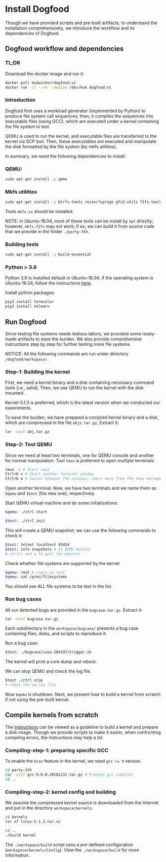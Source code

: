 # Install Dogfood

Though we have provided scripts and pre-built artifacts, to understand the installation comprehensively, we introduce the workflow and its dependencies of Dogfood.


## Dogfood workflow and dependencies

### TL;DR

Download the docker image and run it:

```bash
docker pull midwinter/dogfood:v1
docker run -it --rm --device /dev/kvm dogfood:v1
```

### Introduction

Dogfood first uses a workload generator (implemented by Python) to produce file system call sequences;
then, it compiles the sequences into executable files (using GCC),
which are executed under a kernel containing the file system to test.

QEMU is used to run the kernel, and executable files are transferred to the kernel via SCP tool.
Then, these executables are executed and manipulate the disk formatted by the file system (by mkfs utilities).

In summary, we need the following dependencies to install:

### QEMU:

```bash
sudo apt-get install -y qemu
```

### Mkfs utilities

```bash
sudo apt-get install -y btrfs-tools reiserfsprogs gfs2-utils f2fs-tools
```
Tools `mkfs.xx` should be installed.

NOTE: in Ubuntu-16.04, most of these tools can be install by `apt` directly;
however, `mkfs.f2fs` may not work; if so,
we can build it from source code that we provide in the folder `./party-3th`.

### Building tools

```bash
sudo apt-get install -y build-essential
```

### Python > 3.6

Python 3.6 is installed default in Ubuntu-18.04;
if the operating system is Ubuntu-16.04, follow the instructions [here](http://ubuntuhandbook.org/index.php/2017/07/install-python-3-6-1-in-ubuntu-16-04-lts/).

Install python packages:

```bash
pip3 install termcolor
pip3 install sklearn
```

## Run Dogfood

Since testing file systems needs tedious labors,
we provided some ready-made artifacts to ease the burden.
We also provide comprehensive instructions step by step for further testing more file systems.

*NOTICE*: All the following commands are run under directory `/dogfood/workspace/`.

### Step-1: Building the kernel

First, we need a kernel binary and a disk containing necessary command tools (i.e., sshd).
Then, we use QEMU to run the kernel with the disk mounted.

Kernel-5.1.3 is preferred, which is the latest version when we conducted our experiments.

To ease the burden, we have prepared a compiled kernel binary and a disk,
which are compressed in the file `objs.tar.gz`.
Extract it:

```bash
tar -xzvf obj.tar.gz
```

### Step-2: Test QEMU

Since we need at least two terminals, one for QEMU console and another for normal manipulation.
Tool `tmux` is preferred to open multiple terminals:

```bash
tmux -2 # Start tmux
Ctrl+b c # Start another terminal window
Ctrl+b w # Switch between the windows; learn more from the tmux documentations
```
Open another terminal.
Now, we have two terminals and we name them as `$qemu` and `$test` (the new one), respectively.

Start QEMU virtual machine and do some initializations:

```bash
$qemu: ./ctrl start
```

```bash
$test: ./ctrl init
```

This will create a QEMU snapshot;
we can use the following commands to check it:

```bash
$test: telnet localhost 45454
$test: info snapshots # In QEMU monitor
# ctrl+] and q to quit the monitor
```

Check whether file systems are supported by the kernel

```bash
$qemu: root # Login as root
$qemu: cat /proc/filesystems
```

You should see ALL file systems to be test in the list.

### Run bug cases

All our detected bugs are provided in the `bugcase.tar.gz`.
Extract it:

```bash
tar -xzvf bugcase.tar.gz
```

Each subdirectory in the `workspace/bugcase/` presents a bug case containing files, disks, and scripts to reproduce it.

Run a bug case:

```bash
$test: ./bugcase/case-204197/trigger.sh
```

The kernel will print a core dump and reboot.

We can stop QEMU and check the log file.

```bash
$test ./ctrl stop
# check the vm.log file
```

Now `$qemu` is shutdown.
Next, we present how to build a kernel from scratch if not using the pre-built kernel.

## Compile kernels from scratch

The [instructions](https://github.com/google/syzkaller/blob/master/docs/linux/setup_ubuntu-host_qemu-vm_x86-64-kernel.md) can be viewed as a guideline to build a kernel and prepare a disk image.
Though we provide scripts to make it easier, 
when confronting compiling errors, the instructions may help a lot.

### Compiling-step-1: preparing specific GCC

To enable the `kcov` feature in the kernel, we need `gcc >= 9` version.

```bash
cd party-3th
tar -xzvf gcc-9.0.0-20181231.tar.gz # Prepare gcc compiler
cd ..
```

### Compiling-step-2: kernel config and building

We assume the compressed kernel source is downloaded from the Internet and put in the directory `workspace/kernels`.

```bash
cd kernels
tar xf linux-5.1.3.tar.xz

cd ..
./build kernel
```

The `./workspace/build` script uses a pre-defined configuration (`workspace/kernels/Config`).
View the `./workspace/build` for more information.